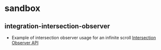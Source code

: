 # sandbox
## integration-intersection-observer
- Example of intersection observer usage for an infinite scroll
[Intersection Observer API](https://developer.mozilla.org/fr/docs/Web/API/Intersection_Observer_API)
